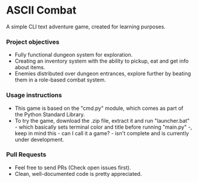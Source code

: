 # ASCII Combat
A simple CLI text adventure game, created for learning purposes.

### Project objectives
* Fully functional dungeon system for exploration.
* Creating an inventory system with the ability to pickup, eat and get info about items.
* Enemies distributed over dungeon entrances, explore further by beating them in a role-based combat system.

### Usage instructions
* This game is based on the "cmd.py" module, which comes as part of the Python Standard Library.
* To try the game, download the .zip file, extract it and run "launcher.bat" - which basically sets terminal color and title before running "main.py" -, keep in mind this - can I call it a game? - isn't complete and is currently under development.

### Pull Requests
* Feel free to send PRs (Check open issues first).
* Clean, well-documented code is pretty appreciated.
